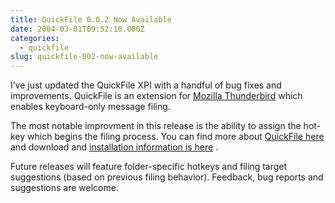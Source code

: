 ```yaml
---
title: QuickFile 0.0.2 Now Available
date: 2004-03-01T09:52:10.000Z
categories:
  - quickfile
slug: quickfile-002-now-available
---
```

I’ve just updated the QuickFile XPI with a handful of bug fixes and improvements. QuickFile is an extension for [Mozilla Thunderbird][1]  which enables keyboard-only message filing.

The most notable improvment in this release is the ability to assign the hot-key which begins the filing process. You can find more about [QuickFile here][2]  and download and [installation information is here][3] .

Future releases will feature folder-specific hotkeys and filing target suggestions (based on previous filing behavior). Feedback, bug reports and suggestions are welcome.



 [1]: http://www.mozilla.org/products/thunderbird/
 [2]: /projects/quickfile
 [3]: /projects/quickfile/download.html

